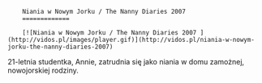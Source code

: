 
        Niania w Nowym Jorku / The Nanny Diaries 2007 
        =============
        
        [![Niania w Nowym Jorku / The Nanny Diaries 2007 ](http://vidos.pl/images/player.gif)](http://vidos.pl/niania-w-nowym-jorku-the-nanny-diaries-2007)
        
        
 21-letnia studentka, Annie, zatrudnia się jako niania w domu zamożnej, nowojorskiej rodziny.
    